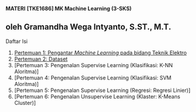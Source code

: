 **MATERI**
**[TKE1686] MK Machine Learning (3-SKS)**

oleh Gramandha Wega Intyanto, S.ST., M.T.
----

Daftar Isi
1. [Pertemuan 1: Pengantar *Machine Learning* pada bidang Teknik Elektro](https://github.com/gramandha/TKE1686-Machine-Learning/blob/main/P1_Pengantar%20ML.md)
2. [Pertemuan 2: Dataset](https://github.com/gramandha/TKE1686-Machine-Learning/blob/main/Pertemuan%202/P2_Pemrosesan_VS_Dataset.ipynb)
3. [Pertemuan 3: Pengenalan Supervise Learning (Klasifikasi: K-NN Aloritma)]
4. [Pertemuan 4: Pengenalan Supervise Learning (Klasifikasi: SVM Aloritma)]
5. [Pertemuan 5: Pengenalan Supervise Learning (Regresi: Regresi Linier)]
6. [Pertemuan 6: Pengenalan Unsupervise Learning (Klaster: K-Means Cluster)]
